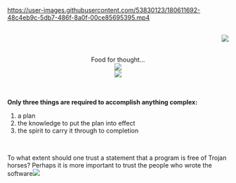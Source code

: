 https://user-images.githubusercontent.com/53830123/180611692-48c4eb9c-5db7-486f-8a0f-00ce85695395.mp4 

<br>

<img align="right" src="https://i.imgur.com/lryIlZT.png"/>
<br>
<p align="center">
  <br>
  Food for thought...
  <br>
  <img src="https://user-images.githubusercontent.com/53830123/183767154-b706f8b9-3369-4f90-987c-7a2acc5549e7.gif"/>
  <br>
  <img src="https://user-images.githubusercontent.com/53830123/181355857-c02058ea-5c57-4c0a-99f2-bc44ffe9f8f0.gif"/>
  <br>
</p>
<br><br>
<b>Only three things are required to accomplish anything complex:</b>
<ol>
  <li> a plan</li>
  <li> the knowledge to put the plan into effect</li>
  <li> the spirit to carry it through to completion<br></li>
</ol>
<br>

To what extent should one trust a statement that a program is free of Trojan horses? Perhaps it is more important to trust the people who wrote the software<img src="https://user-images.githubusercontent.com/53830123/183766732-bf6bac37-0bba-4019-892e-eb0460664d64.gif"/>
